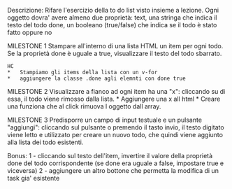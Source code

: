 Descrizione:
Rifare l'esercizio della to do list visto insieme a lezione.
Ogni oggetto dovra' avere almeno due proprietà:
text, una stringa che indica il testo del todo
done, un booleano (true/false) che indica se il todo è stato fatto oppure no


MILESTONE 1
Stampare all'interno di una lista HTML un item per ogni todo.
Se la proprietà done è uguale a true, visualizzare il testo del todo sbarrato.
    
    HC
    *   Stampiamo gli items della lista con un v-for
    *   aggiungere la classe .done agli elemnti con done true



MILESTONE 2
Visualizzare a fianco ad ogni item ha una "x": cliccando su di essa, il todo viene rimosso dalla lista.
    * Aggiungere una x all html
    * Creare una funziona che al click rimuova l oggetto dall array.

MILESTONE 3
Predisporre un campo di input testuale e un pulsante "aggiungi": cliccando sul pulsante o premendo il tasto invio, il testo digitato viene letto e utilizzato per creare un nuovo todo, che quindi viene aggiunto alla lista dei todo esistenti.


Bonus:
1 - cliccando sul testo dell'item, invertire il valore della proprietà done del todo corrispondente (se done era uguale a false, impostare true e viceversa)
2 -  aggiungere un altro bottone che permetta la modifica di un task gia' esistente